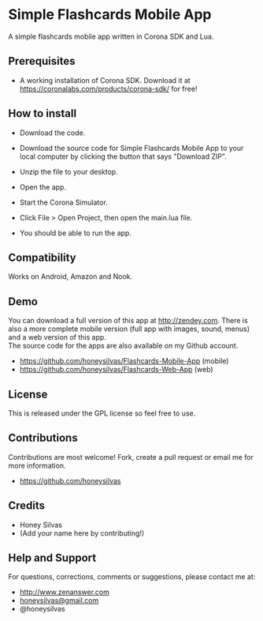 # Simple Flashcards Mobile App
A simple flashcards mobile app written in Corona SDK and Lua.  


## Prerequisites

 - A working installation of Corona SDK.  Download it at https://coronalabs.com/products/corona-sdk/ for free!

 
## How to install

 - Download the code.
  - Download the source code for Simple Flashcards Mobile App to your local computer by clicking the button that says "Download ZIP".
  - Unzip the file to your desktop.
 
 - Open the app.
  - Start the Corona Simulator.
  - Click File > Open Project, then open the main.lua file. 
  - You should be able to run the app.
 
 
## Compatibility
Works on Android, Amazon and Nook.


## Demo
 
You can download a full version of this app at http://zendey.com.
There is also a more complete mobile version (full app with images, sound, menus) and a web version of this app.  
The source code for the apps are also available on my Github account.

 - https://github.com/honeysilvas/Flashcards-Mobile-App (mobile)
 - https://github.com/honeysilvas/Flashcards-Web-App (web)


## License

This is released under the GPL license so feel free to use.


## Contributions

Contributions are most welcome!  Fork, create a pull request or email me for more information.

 - https://github.com/honeysilvas


## Credits

 - Honey Silvas
 - (Add your name here by contributing!)


## Help and Support

For questions, corrections, comments or suggestions, please contact me at:

 - http://www.zenanswer.com
 - honeysilvas@gmail.com
 - @honeysilvas

